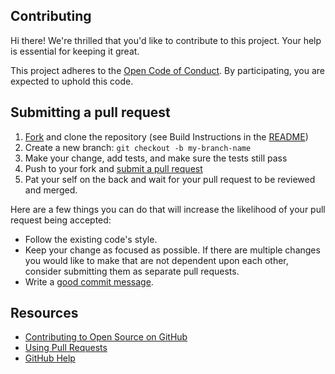 ## Contributing

Hi there! We're thrilled that you'd like to contribute to this project. Your help is essential for keeping it great.

This project adheres to the [Open Code of Conduct](http://todogroup.org/opencodeofconduct/#VisualStudio/opensource@github.com). By participating, you are expected to uphold this code.

## Submitting a pull request

1. [Fork](https://github.com/github/VisualStudio/fork) and clone the repository (see Build Instructions in the [README](https://github.com/github/VisualStudio#build))
2. Create a new branch: `git checkout -b my-branch-name`
3. Make your change, add tests, and make sure the tests still pass
4. Push to your fork and [submit a pull request](https://github.com/github/VisualStudio/compare)
5. Pat your self on the back and wait for your pull request to be reviewed and merged.

Here are a few things you can do that will increase the likelihood of your pull request being accepted:

- Follow the existing code's style.
- Keep your change as focused as possible. If there are multiple changes you would like to make that are not dependent upon each other, consider submitting them as separate pull requests.
- Write a [good commit message](http://tbaggery.com/2008/04/19/a-note-about-git-commit-messages.html).

## Resources

- [Contributing to Open Source on GitHub](https://guides.github.com/activities/contributing-to-open-source/)
- [Using Pull Requests](https://help.github.com/articles/using-pull-requests/)
- [GitHub Help](https://help.github.com/)